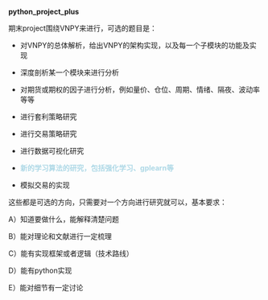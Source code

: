 **python_project_plus**

期末project围绕VNPY来进行，可选的题目是：

* 对VNPY的总体解析，给出VNPY的架构实现，以及每一个子模块的功能及实现

* 深度剖析某一个模块来进行分析

* 对期货或期权的因子进行分析，例如量价、仓位、周期、情绪、隔夜、波动率等等

* 进行套利策略研究

* 进行交易策略研究

* 进行数据可视化研究

* <font color = "lightblue">**新的学习算法的研究，包括强化学习、gplearn等**</font>

* 模拟交易的实现

这些都是可选的方向，只需要对一个方向进行研究就可以，基本要求：

A）知道要做什么，能解释清楚问题

B）能对理论和文献进行一定梳理

C）能有实现框架或者逻辑（技术路线）

D）能有python实现

E）能对细节有一定讨论
